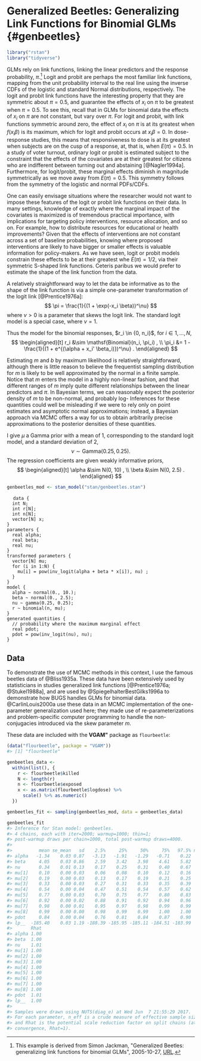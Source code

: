 
# Generalized Beetles: Generalizing Link Functions for Binomial GLMs {#genbeetles}


```r
library("rstan")
library("tidyverse")
```

GLMs rely on link functions, linking the linear predictors and the response probability, $\pi$.[^genbeetles-src]
Logit and probit are perhaps the most familiar link functions, mapping from the unit probability interval to the real line using the inverse CDFs of the logistic and standard Normal distributions, respectively.
The logit and probit link functions have the interesting property that they are symmetric
about $\pi = 0.5$, and guarantee the effects of $x_i$ on $\pi$ to be greatest when $\pi  = 0.5$.
To see this, recall that in GLMs for binomial data the effects of $x_i$ on $\pi$ are not constant, but vary over $\pi$. 
For logit and probit, with link functions symmetric around zero, the effect of $x_i$  on $\pi$  is at its greatest when $f(x_i \beta)$ is its maximum, which for logit and probit occurs at $x_i \beta = 0$.
In dose-response studies, this means that responsiveness to dose is at its greatest when subjects are on the cusp of a response, at, that is, when $E(\pi) = 0.5$.
In a study of voter turnout, ordinary logit or probit is estimated subject to the constraint that the effects of the covariates are at their greatest for citizens who are indifferent between turning out and abstaining [@Nagler1994a].
Furthermore, for logit/probit, these marginal effects diminish in magnitude symmetrically as we move away from $E(\pi) = 0.5$.
This symmetry follows from the symmetry of the logistic and normal PDFs/CDFs.

One can easily envisage situations where the researcher would not want to impose these features of the logit or probit link functions on their data.
In many settings, knowledge of exactly where the marginal impact of the covariates is maximized is of tremendous practical importance, with implications for targeting policy interventions, resource allocation, and so on. 
For example, how to distribute resources for educational or health improvements?
Given that the effects of interventions are not constant across a set of baseline probabilities, knowing where proposed interventions are likely to have bigger or smaller effects is valuable information for policy-makers.
As we have seen, logit or probit models constrain these effects to be at their greatest whe $E(\pi) = 1/2$, via their symmetric S-shaped link functions.
Ceteris paribus we would prefer to estimate the shape of the link function from the data.

A relatively straightforward way to let the data be informative as to the shape of the link function is via a simple one-parameter transformation of the logit link [@Prentice1976a]:
$$
\pi = \frac{1}{(1 + \exp(-x_i \beta))^\nu}
$$
where $\nu > 0$ is a parameter that skews the logit link. The standard logit model is a special case, where $\nu = 1$.

Thus the model for the binomial responses, $r_i \in \{0, n_i}$, for $i \in 1, \dots, N$,
$$
\begin{aligned}[t]
r_i &\sim \mathsf{Binomial}(n_i, \pi_i) , \\
\pi_i &= 1 - \frac{1}{(1 + e^{(\alpha + x_i' \beta_i)})^\nu} .
\end{aligned}
$$

Estimating $m$ and $b$ by maximum likelihood is relatively straightforward, although there is little reason to believe the frequentist sampling distribution for $m$ is likely to be well approximated by the normal in a finite sample.
Notice that $m$ enters the model in a highly non-linear fashion, and that different ranges of $m$ imply quite different relationships between the linear predictors and $\pi$. 
In Bayesian terms, we can reasonably expect the posterior density of $m$ to be non-normal, and probably log-
Inferences for these quantities could well be misleading if we were to rely only on point estimates and asymptotic normal approximations; instead, a Bayesian approach via MCMC offers a way for us to obtain arbitrarily precise approximations to the posterior densities of these quantities.


I give $\mu$ a Gamma prior with a mean of 1, corresponding to the standard logit model, and a standard deviation of 2,
$$
\nu \sim \mathsf{Gamma}(0.25, 0.25) .
$$
The regression coefficients are given weakly informative priors,
$$
\begin{aligned}[t]
\alpha &\sim N(0, 10) , \\
\beta &\sim N(0, 2.5) .
\end{aligned}
$$



```r
genbeetles_mod <- stan_model("stan/genbeetles.stan")
```
<pre>
  <code class="stan">data {
  int N;
  int r[N];
  int n[N];
  vector[N] x;
}
parameters {
  real alpha;
  real beta;
  real<lower = 0.> nu;
}
transformed parameters {
  vector[N] mu;
  for (i in 1:N) {
    mu[i] = pow(inv_logit(alpha + beta * x[i]), nu) ;
  }
}
model {
  alpha ~ normal(0., 10.);
  beta ~ normal(0., 2.5);
  nu ~ gamma(0.25, 0.25);
  r ~ binomial(n, mu);
}
generated quantities {
  // probability where the maximum marginal effect
  real pdot;
  pdot = pow(inv_logit(nu), nu);
}</code>
</pre>

## Data

To demonstrate the use of MCMC methods in this context, I use the famous beetles data of @Bliss1935a. 
These data have been extensively used by statisticians in studies generalized link functions [@Prentice1976a; @Stukel1988a], and are used by @SpiegelhalterBestGilks1996a to demonstrate how BUGS handles GLMs for binomial data. @CarlinLouis2000a use these data in an MCMC implementation of the one-parameter generalization used here; they made use of re-parameterizations and problem-specific computer programming to handle the non-conjugacies introduced via the skew parameter $m$.

These data are included with the **VGAM"** package as  `flourbeetle`:

```r
(data("flourbeetle", package = "VGAM"))
#> [1] "flourbeetle"
```



```r
genbeetles_data <- 
  within(list(), {
    r <- flourbeetle$killed
    N <- length(r)
    n <- flourbeetle$exposed
    x <- as.matrix(flourbeetle$logdose) %>%
      scale() %>% as.numeric()
  })
```



```r
genbeetles_fit <- sampling(genbeetles_mod, data = genbeetles_data)
```

```r
genbeetles_fit
#> Inference for Stan model: genbeetles.
#> 4 chains, each with iter=2000; warmup=1000; thin=1; 
#> post-warmup draws per chain=1000, total post-warmup draws=4000.
#> 
#>          mean se_mean   sd    2.5%     25%     50%     75%   97.5% n_eff
#> alpha   -1.34    0.03 0.87   -3.13   -1.91   -1.29   -0.71    0.22   630
#> beta     4.05    0.03 0.86    2.59    3.42    3.98    4.61    5.82   797
#> nu       0.34    0.01 0.13    0.17    0.25    0.31    0.40    0.67   561
#> mu[1]    0.10    0.00 0.03    0.06    0.08    0.10    0.12    0.16  1794
#> mu[2]    0.19    0.00 0.03    0.13    0.17    0.19    0.21    0.25  2918
#> mu[3]    0.33    0.00 0.03    0.27    0.31    0.33    0.35    0.39  4000
#> mu[4]    0.54    0.00 0.04    0.47    0.51    0.54    0.57    0.62  1649
#> mu[5]    0.77    0.00 0.03    0.70    0.75    0.77    0.80    0.83  2267
#> mu[6]    0.92    0.00 0.02    0.88    0.91    0.92    0.94    0.96  3231
#> mu[7]    0.98    0.00 0.01    0.95    0.97    0.98    0.99    0.99  1334
#> mu[8]    0.99    0.00 0.00    0.98    0.99    0.99    1.00    1.00  1018
#> pdot     0.84    0.00 0.04    0.76    0.81    0.84    0.87    0.90   737
#> lp__  -185.40    0.03 1.19 -188.39 -185.95 -185.11 -184.51 -183.99  1234
#>       Rhat
#> alpha 1.00
#> beta  1.00
#> nu    1.01
#> mu[1] 1.00
#> mu[2] 1.00
#> mu[3] 1.00
#> mu[4] 1.00
#> mu[5] 1.00
#> mu[6] 1.00
#> mu[7] 1.00
#> mu[8] 1.00
#> pdot  1.01
#> lp__  1.00
#> 
#> Samples were drawn using NUTS(diag_e) at Wed Jun  7 21:55:29 2017.
#> For each parameter, n_eff is a crude measure of effective sample size,
#> and Rhat is the potential scale reduction factor on split chains (at 
#> convergence, Rhat=1).
```

[^genbeetles-src]: This example is derived from Simon Jackman, "Generalized Beetles: generalizing link functions for binomial GLMs", 2005-10-27, [URL](https://web-beta.archive.org/web/20051027084129/http://jackman.stanford.edu:80/mcmc/genbeetles.odc).
